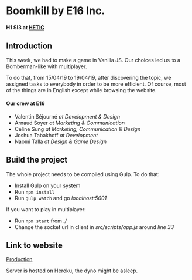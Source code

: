 # Boomkill by E16 Inc.

#### H1 SI3 at [HETIC](https://www.hetic.net/)

## Introduction

This week, we had to make a game in Vanilla JS. Our choices led us to a Bomberman-like with multiplayer.

To do that, from 15/04/19 to 19/04/19, after discovering the topic, we assigned tasks to everybody in order to be more efficient. Of course, most of the things are in English except while browsing the website.

#### Our crew at E16
- Valentin Séjourné *at Development & Design*
- Arnaud Soyer *at Marketing & Communication*
- Céline Sung *at Marketing, Communication & Design*
- Joshua Tabakhoff *at Development*
- Naomi Talla *at Design & Game Design*

## Build the project

The whole project needs to be compiled using Gulp. To do that:

- Install Gulp on your system
- Run ```npm install```
- Run ```gulp watch``` and go *localhost:5001*


If you want to play in multiplayer: 
- Run ```npm start``` from *./*
- Change the socket url in client in *src/scripts/app.js* around *line 33*

## Link to website

[Production](https://boomkill.joshua.ovh)

Server is hosted on Heroku, the dyno might be asleep.